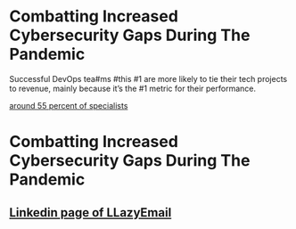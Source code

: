 # Combatting Increased Cybersecurity Gaps During The Pandemic

Successful DevOps tea#ms #this #1 are more likely to tie their tech projects to revenue, mainly because it’s the #1 metric for their performance.

 [around 55 percent of specialists](https://www.techrepublic.com/article/security-faux-pas-56-of-employees-use-personal-computers-to-wfh/#:~:text=During%20this%20unexpected%20remote%20work,protocols%20are%20on%20their%20devices.)

# Combatting Increased Cybersecurity Gaps During The Pandemic


## [Linkedin page of LLazyEmail](https://www.linkedin.com/company/llazyemail/)
